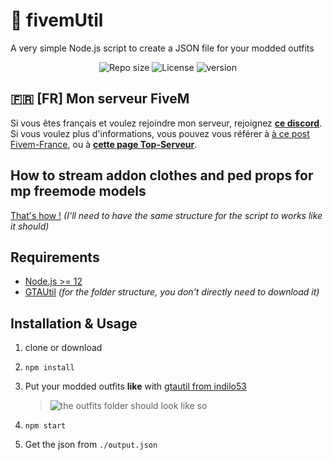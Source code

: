 # 📁 fivemUtil

A very simple Node.js script to create a JSON file for your modded outfits

<div>
    <p style="text-align:center">
     <img alt="Repo size" src="https://img.shields.io/github/languages/code-size/tholeb/fivemUtil">
     <img alt="License" src="https://img.shields.io/github/license/tholeb/fivemUtil">
     <img alt="version" src="https://img.shields.io/github/package-json/v/tholeb/fivemUtil">
    </p>
</div>

## 🇫🇷 [FR] Mon serveur FiveM

Si vous êtes français et voulez rejoindre mon serveur, rejoignez **[ce discord](http://discord.sunfive.fr)**. Si vous voulez plus d'informations, vous pouvez vous référer à [à ce post Fivem-France](https://fivem-france.net/t/presentation-vlife-roleplay-un-framework-unique-pour-un-roleplay-unique/3706/11), ou à **[cette page Top-Serveur](https://top-serveurs.net/gta/sunfive)**.

## How to stream addon clothes and ped props for mp freemode models

[That's how !](https://forum.cfx.re/t/how-to-streaming-addon-clothes-and-ped-props-for-mp-freemode-models/458854?u=tholeb) _(I'll need to have the same structure for the script to works like it should)_

## Requirements

- [Node.js >= 12](https://nodejs.org/en/)
- [GTAUtil](https://github.com/indilo53/gtautil) _(for the folder structure, you don't directly need to download it)_

## Installation & Usage

1. clone or download

2. `npm install`

3. Put your modded outfits **like** with [gtautil from indilo53](https://github.com/indilo53/gtautil)
   > ![the outfits folder should look like so](https://camo.githubusercontent.com/454d077079d3ba48f5745122412c108d1b61d67e0e50632c198340db7900fea5/68747470733a2f2f692e6962622e636f2f633137736b4b512f6d696e692e706e67)
4. `npm start`
5. Get the json from `./output.json`

